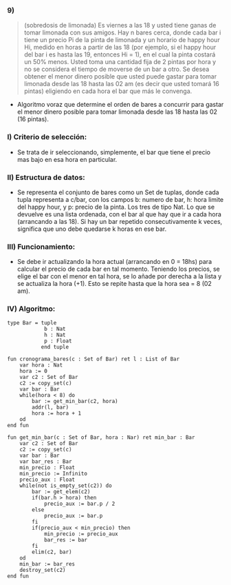 ### 9) 
> (sobredosis de limonada) Es viernes a las 18 y usted tiene ganas de tomar limonada con sus amigos. Hay n bares cerca, donde cada bar i tiene un precio Pi de la pinta de limonada y un horario de happy hour Hi, medido en horas a partir de las 18 (por ejemplo, si el happy hour del bar i es hasta las 19, entonces Hi = 1), en el cual la pinta costará un 50% menos. Usted toma una cantidad fija de 2 pintas por hora y no se considera el tiempo de moverse de un bar a otro. Se desea obtener el menor dinero posible que usted puede gastar para tomar limonada desde las 18 hasta las 02 am (es decir que usted tomará 16 pintas) eligiendo en cada hora el bar que más le convenga.

- Algoritmo voraz que determine el orden de bares a concurrir para gastar el menor dinero posible para tomar limonada desde las 18 hasta las 02 (16 pintas).

### I) Criterio de selección:
- Se trata de ir seleccionando, simplemente, el bar que tiene el precio mas bajo en esa hora en particular. 

### II) Estructura de datos:
- Se representa el conjunto de bares como un Set de tuplas, donde cada tupla representa a c/bar, con los campos b: numero de bar, h: hora limite del happy hour, y p: precio de la pinta. Los tres de tipo Nat. 
Lo que se devuelve es una lista ordenada, con el bar al que hay que ir a cada hora (arrancando a las 18). Si hay un bar repetido consecutivamente k veces, significa que uno debe quedarse k horas en ese bar. 

### III) Funcionamiento:
- Se debe ir actualizando la hora actual (arrancando en 0 = 18hs) para calcular el precio de cada bar en tal momento. Teniendo los precios, se elige el bar con el menor en tal hora, se lo añade por derecha a la lista y se actualiza la hora (+1). Esto se repite hasta que la hora sea = 8 (02 am).

### IV) Algoritmo:
~~~
type Bar = tuple 
            b : Nat
            h : Nat
            p : Float
           end tuple

fun cronograma_bares(c : Set of Bar) ret l : List of Bar
    var hora : Nat
    hora := 0
    var c2 : Set of Bar
    c2 := copy_set(c)
    var bar : Bar
    while(hora < 8) do
        bar := get_min_bar(c2, hora)
        addr(l, bar)
        hora := hora + 1
    od
end fun

fun get_min_bar(c : Set of Bar, hora : Nar) ret min_bar : Bar
    var c2 : Set of Bar
    c2 := copy_set(c)
    var bar : Bar
    var bar_res : Bar
    min_precio : Float
    min_precio := Infinito
    precio_aux : Float
    while(not is_empty_set(c2)) do
        bar := get_elem(c2)
        if(bar.h > hora) then
            precio_aux := bar.p / 2
        else 
            precio_aux := bar.p
        fi
        if(precio_aux < min_precio) then
            min_precio := precio_aux
            bar_res := bar 
        fi
        elim(c2, bar)
    od
    min_bar := bar_res
    destroy_set(c2)
end fun 
~~~